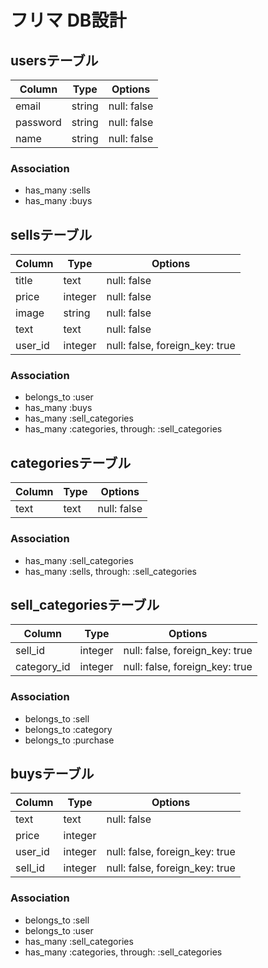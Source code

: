 # フリマ DB設計
## usersテーブル
|Column|Type|Options|
|------|----|-------|
|email|string|null: false|
|password|string|null: false|
|name|string|null: false|
### Association
- has_many :sells
- has_many :buys

## sellsテーブル
|Column|Type|Options|
|------|----|-------|
|title|text|null: false|
|price|integer|null: false|
|image|string|null: false|
|text|text|null: false|
|user_id|integer|null: false, foreign_key: true|
### Association
- belongs_to :user
- has_many :buys
- has_many :sell_categories
- has_many :categories,  through:  :sell_categories
## categoriesテーブル
|Column|Type|Options|
|------|----|-------|
|text|text|null: false|
### Association
- has_many :sell_categories
- has_many :sells,  through:  :sell_categories
## sell_categoriesテーブル
|Column|Type|Options|
|------|----|-------|
|sell_id|integer|null: false, foreign_key: true|
|category_id|integer|null: false, foreign_key: true|
### Association
- belongs_to :sell
- belongs_to :category
- belongs_to :purchase
## buysテーブル
|Column|Type|Options|
|------|----|-------|
|text|text|null: false|
|price|integer
|user_id|integer|null: false, foreign_key: true|
|sell_id|integer|null: false, foreign_key: true|
### Association
- belongs_to :sell
- belongs_to :user
- has_many :sell_categories
- has_many  :categories,  through:  :sell_categories
